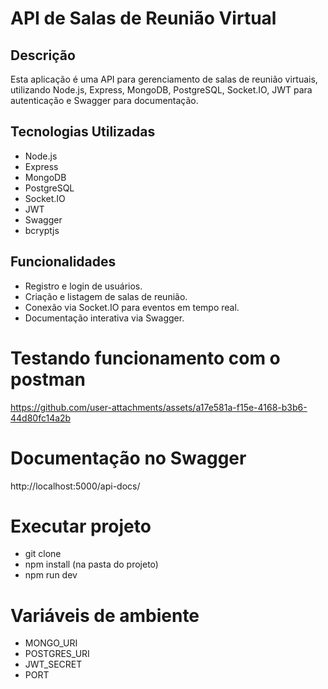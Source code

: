 # API de Salas de Reunião Virtual
## Descrição
Esta aplicação é uma API para gerenciamento de salas de reunião virtuais, utilizando Node.js, Express, MongoDB, PostgreSQL, Socket.IO, JWT para autenticação e Swagger para documentação.

## Tecnologias Utilizadas
- Node.js
- Express
- MongoDB
- PostgreSQL
- Socket.IO
- JWT 
- Swagger 
- bcryptjs

## Funcionalidades

- Registro e login de usuários.
- Criação e listagem de salas de reunião.
- Conexão via Socket.IO para eventos em tempo real.
- Documentação interativa via Swagger.

# Testando funcionamento com o postman

https://github.com/user-attachments/assets/a17e581a-f15e-4168-b3b6-44d80fc14a2b

# Documentação no Swagger

http://localhost:5000/api-docs/

# Executar projeto

- git clone
- npm install (na pasta do projeto)
- npm run dev

# Variáveis de ambiente

- MONGO_URI
- POSTGRES_URI
- JWT_SECRET
- PORT



